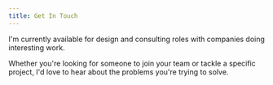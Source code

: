 ```yaml
---
title: Get In Touch
---
```


I'm currently available for design and consulting roles with companies doing interesting work.

Whether you're looking for someone to join your team or tackle a specific project, I'd love to hear about the problems you're trying to solve.